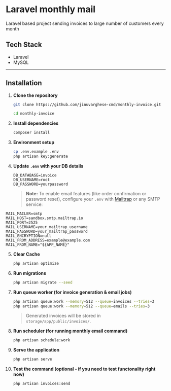 # Laravel monthly mail

Laravel based project sending invoices to large number of customers every month

## Tech Stack

- Laravel
- MySQL

---

## Installation

1. **Clone the repository**
   ```bash
   git clone https://github.com/jinuvarghese-cmd/monthly-invoice.git
   
   cd monthly-invoice
   ```

2. **Install dependencies**
   ```bash
   composer install
   ```

3. **Environment setup**
   ```bash
   cp .env.example .env
   php artisan key:generate
   ```
   

4. **Update `.env` with your DB details**
   ```env
   DB_DATABASE=invoice
   DB_USERNAME=root
   DB_PASSWORD=yourpassword
   ```

   > **Note:** To enable email features (like order confirmation or password reset), configure your `.env` with [Mailtrap](https://mailtrap.io/) or any SMTP service:

```env
MAIL_MAILER=smtp
MAIL_HOST=sandbox.smtp.mailtrap.io
MAIL_PORT=2525
MAIL_USERNAME=your_mailtrap_username
MAIL_PASSWORD=your_mailtrap_password
MAIL_ENCRYPTION=null
MAIL_FROM_ADDRESS=example@example.com
MAIL_FROM_NAME="${APP_NAME}"
 ```

5. **Clear Cache**
   ```bash
   php artisan optimize
   ```

6. **Run migrations**
   ```bash
   php artisan migrate --seed
   ```
   
7. **Run queue worker (for invoice generation & email jobs)**
   ```bash
   php artisan queue:work --memory=512 --queue=invoices --tries=3
   php artisan queue:work --memory=512 --queue=emails --tries=3
   ```

   > Generated invoices will be stored in `storage/app/public/invoices/`.

8. **Run scheduler (for running monthly email command)**
   ```bash
   php artisan schedule:work
   ```


9. **Serve the application**
   ```bash
   php artisan serve
   ```

10. **Test the command (optional - if you need to test functonality right now)**
    ```bash
    php artisan invoices:send          
    ```
